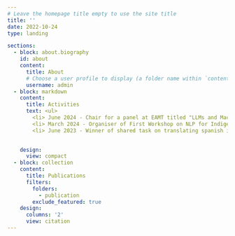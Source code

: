 ```yaml
---
# Leave the homepage title empty to use the site title
title: ''
date: 2022-10-24
type: landing

sections:
  - block: about.biography
    id: about
    content:
      title: About
      # Choose a user profile to display (a folder name within `content/authors/`)
      username: admin
  - block: markdown
    content:
      title: Activities
      text: <ul>
        <li> June 2024 - Chair for a panel at EAMT titled "LLMs and Machine Translation for Low-Resource Languages, Bridging Gaps or Widening Divides?" 
        <li> March 2024 - Organiser of First Workshop on NLP for Indigenous Languages of Lusophone Countries, co-located with PROPOR 2024 
        <li> June 2023 - Winner of shared task on translating spanish into Indigenous languages, AmericasNLP 
        

    design:
      view: compact
  - block: collection
    content:
      title: Publications
      filters:
        folders:
          - publication
        exclude_featured: true
    design:
      columns: '2'
      view: citation
---
```

